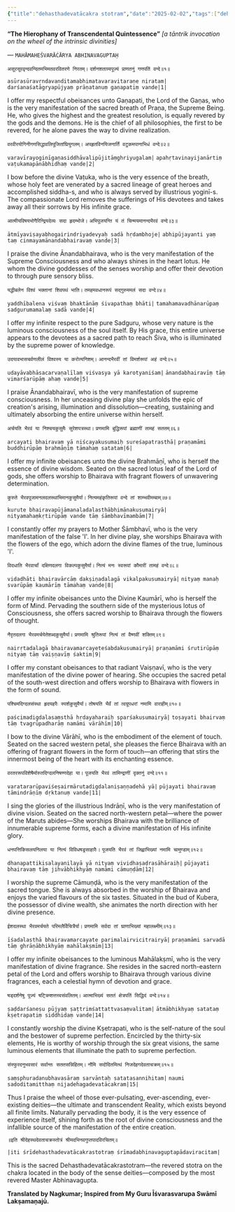```yaml
---
{"title":"dehasthadevatācakra stotram","date":"2025-02-02","tags":["dehasthadevatācakrastotram","abhinavagupta","scriptures"],"publish":true,"path":"scriptures/dehasthadevatācakra stotram.md","permalink":"/scriptures/dehasthadevatācakrastotram/","PassFrontmatter":true,"created":"2025-04-09T13:53:47.067+05:30","updated":"2025-04-09T01:22:08.000+05:30"}
---
```




<span class="center-text">**“The Hierophany of Transcendental Quintessence”**</span>
<span class="center-text">*[a tāntrik invocation on the wheel of the intrinsic divinities]*</span>

<span class="center-text">— `MAHĀMAHEŚVARĀĊĀRYA ABHINAVAGUPTAḤ`</span>

</div>

<span class="center-text">`असूरसूरवृन्दवन्दितमभिमतवरवितरणे निरतम्।`</span>
<span class="center-text">`दर्शनशताग्र्यपूज्यं प्राणतनुं गणपतिं वन्दे॥१॥`</span>

<span class="center-text">`asūrasūravṛndavanditamabhimatavaravitaraṇe niratam|`</span>
<span class="center-text">`darśanaśatāgryapūjyaṃ prāṇatanuṃ gaṇapatiṃ vande|1|`</span>

<span class="center-text">I offer my respectful obeisances unto Gaṇapati, the Lord of the Gaṇas, who is the very manifestation of the sacred breath of Praṇa, the Supreme Being. He, who gives the highest and the greatest resolution, is equally revered by the gods and the demons. He is the chief of all philosophies, the first to be revered, for he alone paves the way to divine realization.</span>


<span class="center-text">`वरवीरयोगिनीगणसिद्धावलिपूजितांघ्रियुगलम्।`</span>
<span class="center-text">`अपहृतविनयिजनार्तिं वटुकमपानाभिधं वन्दे॥२॥`</span>

<span class="center-text">`varavīrayoginīgaṇasiddhāvalipūjitāṃghriyugalam|`</span>
<span class="center-text">`apahṛtavinayijanārtiṃ vaṭukamapānābhidhaṃ vande|2|`</span>

<span class="center-text">I bow before the divine Vaṭuka, who is the very essence of the breath, whose holy feet are venerated by a sacred lineage of great heroes and accomplished siddha-s, and who is always served by illustrious yoginī-s. The compassionate Lord removes the sufferings of His devotees and takes away all their sorrows by His infinite grace.</span>


<span class="center-text">`आत्मीयविषयभोगैरिन्द्रियदेव्यः सदा हृदम्भोजे।`</span>
<span class="center-text">`अभिपूजयन्ति यं तं चिन्मयमानन्दभैरवं वन्दे॥३॥`</span>

<span class="center-text">`ātmīyaviṣayabhogairindriyadevyaḥ sadā hṛdambhoje|`</span>
<span class="center-text">`abhipūjayanti yaṃ taṃ cinmayamānandabhairavaṃ vande|3|`</span>

<span class="center-text">I praise the divine Ānandabhairava, who is the very manifestation of the Supreme Consciousness and who always shines in the heart lotus. He whom the divine goddesses of the senses worship and offer their devotion to through pure sensory bliss.</span>


<span class="center-text">`यद्धीबलेन विश्वं भक्तानां शिवपथं भाति।`</span>
<span class="center-text">`तमहमवधानरूपं सद्गुरुममलं सदा वन्दे॥४॥`</span>

<span class="center-text">`yaddhībalena viśvaṃ bhaktānāṃ śivapathaṃ bhāti|`</span>
<span class="center-text">`tamahamavadhānarūpaṃ sadgurumamalaṃ sadā vande|4|`</span>

<span class="center-text">I offer my infinite respect to the pure Sadguru, whose very nature is the luminous consciousness of the soul itself. By His grace, this entire universe appears to the devotees as a sacred path to reach Śiva, who is illuminated by the supreme power of knowledge.</span>


<span class="center-text">`उदयावभासचर्वणलीलं विश्वस्य या करोत्यनिशम्।`</span>
<span class="center-text">`आनन्दभैरवीं तां विमर्शरूपां अहं वन्दे॥५॥`</span>

<span class="center-text">`udayāvabhāsacarvaṇalīlaṃ viśvasya yā karotyaniśam|`</span>
<span class="center-text">`ānandabhairavīṃ tāṃ vimarśarūpāṃ ahaṃ vande|5|`</span>

<span class="center-text">I praise Ānandabhairavī, who is the very manifestation of supreme consciousness. In her unceasing divine play she unfolds the epic of creation's arising, illumination and dissolution—creating, sustaining and ultimately absorbing the entire universe within herself.</span>


<span class="center-text">`अर्चयति भैरवं या निश्चयकुसुमैः सुरेशपत्रस्था।`</span>
<span class="center-text">`प्रणमामि बुद्धिरूपां ब्रह्माणीं तामहं सततम्॥६॥`</span>

<span class="center-text">`arcayati bhairavaṃ yā niścayakusumaiḥ sureśapatrasthā|`</span>
<span class="center-text">`praṇamāmi buddhirūpāṃ brahmāṇīṃ tāmahaṃ satatam|6|`</span>

<span class="center-text">I offer my infinite obeisances unto the divine Brahmāṇī, who is herself the essence of divine wisdom. Seated on the sacred lotus leaf of the Lord of gods, she offers worship to Bhairava with fragrant flowers of unwavering determination.</span>


<span class="center-text">`कुरुते भैरवपूजामनलदलस्थाभिमानकुसुमैर्या।`</span>
<span class="center-text">`नित्यमहंकृतिरूपां वन्दे तां शाम्भवीमम्बाम्॥७॥`</span>

<span class="center-text">`kurute bhairavapūjāmanaladalasthābhimānakusumairyā|`</span>
<span class="center-text">`nityamahaṃkṛtirūpāṃ vande tāṃ śāmbhavīmambām|7|`</span>

<span class="center-text">I constantly offer my prayers to Mother Śāmbhavī, who is the very manifestation of the false 'I'. In her divine play, she worships Bhairava with the flowers of the ego, which adorn the divine flames of the true, luminous 'I'.</span>


<span class="center-text">`विदधाति भैरवार्चां दक्षिणदलगा विकल्पकुसुमैर्या।`</span>
<span class="center-text">`नित्यं मनः स्वरूपां कौमारीं तामहं वन्दे॥८॥`</span>

<span class="center-text">`vidadhāti bhairavārcāṃ dakṣiṇadalagā vikalpakusumairyā|`</span>
<span class="center-text">`nityaṃ manaḥ svarūpāṃ kaumārīṃ tāmahaṃ vande|8|`</span>

<span class="center-text">I offer my infinite obeisances unto the Divine Kaumārī, who is herself the form of Mind. Pervading the southern side of the mysterious lotus of Consciousness, she offers sacred worship to Bhairava through the flowers of thought.</span>


<span class="center-text">`नैरृतदलगा भैरवमर्चयेतेशब्दकुसुमैर्या।`</span>
<span class="center-text">`प्रणमामि श्रुतिरूपां नित्यं तां वैष्णवीं शक्तिम्॥९॥`</span>

<span class="center-text">`nairṛtadalagā bhairavamarcayeteśabdakusumairyā|`</span>
<span class="center-text">`praṇamāmi śrutirūpāṃ nityaṃ tāṃ vaiṣṇavīṃ śaktim|9|`</span>

<span class="center-text">I offer my constant obeisances to that radiant Vaiṣṇavī, who is the very manifestation of the divine power of hearing. She occupies the sacred petal of the south-west direction and offers worship to Bhairava with flowers in the form of sound.</span>


<span class="center-text">`पश्चिमदिग्दलसंस्था हृदयहरैः स्पर्शकुसुमैर्या।`</span>
<span class="center-text">`तोषयति भैर्वं तां त्वग्रूपधरां नमामि वाराहीम्॥१०॥`</span>

<span class="center-text">`paścimadigdalasaṃsthā hṛdayaharaiḥ sparśakusumairyā|`</span>
<span class="center-text">`toṣayati bhairvaṃ tāṃ tvagrūpadharāṃ namāmi vārāhīm|10|`</span>

<span class="center-text">I bow to the divine Vārāhī, who is the embodiment of the element of touch. Seated on the sacred western petal, she pleases the fierce Bhairava with an offering of fragrant flowers in the form of touch—an offering that stirs the innermost being of the heart with its enchanting essence.</span>


<span class="center-text">`वरतररूपविशेषैर्मारुतदिग्दलनिषण्णदेहा या।`</span>
<span class="center-text">`पूजयति भैरवं तामिन्द्राणीं दृक्तनुं वन्दे॥११॥`</span>

<span class="center-text">`varatararūpaviśeṣairmārutadigdalaniṣaṇṇadehā yā|`</span>
<span class="center-text">`pūjayati bhairavaṃ tāmindrāṇīṃ dṛktanuṃ vande|11|`</span>

<span class="center-text">I sing the glories of the illustrious Indrāṇī, who is the very manifestation of divine vision. Seated on the sacred north-western petal—where the power of the Maruts abides—She worships Bhairava with the brilliance of innumerable supreme forms, each a divine manifestation of His infinite glory.</span>


<span class="center-text">`धनपत्तिकिसलयनिलया या नित्यं विविधषड्रसाहारैः।`</span>
<span class="center-text">`पूजयति भैरवं तां जिह्वाभिख्यां नमामि चामुण्डाम्॥१२॥`</span>

<span class="center-text">`dhanapattikisalayanilayā yā nityaṃ vividhaṣaḍrasāhāraiḥ|`</span>
<span class="center-text">`pūjayati bhairavaṃ tāṃ jihvābhikhyāṃ namāmi cāmuṇḍām|12|`</span>

<span class="center-text">I worship the supreme Cāmuṇḍā, who is the very manifestation of the sacred tongue. She is always absorbed in the worship of Bhairava and enjoys the varied flavours of the six tastes. Situated in the bud of Kubera, the possessor of divine wealth, she animates the north direction with her divine presence.</span>


<span class="center-text">`ईशदलस्था भैरवमर्चयते परिमलैर्विचित्रैर्या।`</span>
<span class="center-text">`प्रणमामि सर्वदा तां घ्राणाभिख्यां महालक्ष्मीम्॥१३॥`</span>

<span class="center-text">`īśadalasthā bhairavamarcayate parimalairvicitrairyā|`</span>
<span class="center-text">`praṇamāmi sarvadā tāṃ ghrāṇābhikhyāṃ mahālakṣmīm|13|`</span>

<span class="center-text">I offer my infinite obeisances to the luminous Mahālakṣmī, who is the very manifestation of divine fragrance. She resides in the sacred north-eastern petal of the Lord and offers worship to Bhairava through various divine fragrances, each a celestial hymn of devotion and grace.</span>


<span class="center-text">`षड्दर्शनेषु पूज्यं षट्त्रिम्शत्तत्त्वसंवलितम्।`</span>
<span class="center-text">`आत्माभिख्यं सततं क्षेत्रपतिं सिद्धिदं वन्दे॥१४॥`</span>

<span class="center-text">`ṣaḍdarśaneṣu pūjyaṃ ṣaṭtrimśattattvasaṃvalitam|`</span>
<span class="center-text">`ātmābhikhyaṃ satataṃ kṣetrapatiṃ siddhidaṃ vande|14|`</span>

<span class="center-text">I constantly worship the divine Kṣetrapati, who is the self-nature of the soul and the bestower of supreme perfection. Encircled by the thirty-six elements, He is worthy of worship through the six great visions, the same luminous elements that illuminate the path to supreme perfection.</span>


<span class="center-text">`संस्फुरदनुभवसारं सर्वान्तः सततसन्निहितम्।`</span>
<span class="center-text">`नौमि सदोदितमित्थं निजदेहगदेवताचक्रम्॥१५॥`</span>

<span class="center-text">`saṃsphuradanubhavasāraṃ sarvāntaḥ satatasannihitam|`</span>
<span class="center-text">`naumi sadoditamitthaṃ nijadehagadevatācakram|15|`</span>

<span class="center-text">Thus I praise the wheel of those ever-pulsating, ever-ascending, ever-existing deities—the ultimate and transcendent Reality, which exists beyond all finite limits. Naturally pervading the body, it is the very essence of experience itself, shining forth as the root of divine consciousness and the infallible source of the manifestation of the entire creation.</span>


<span class="center-text">`॥इति श्रीदेहस्थदेवताचक्रस्तोत्रं श्रीमदभिनवगुप्तपादविरचितम्॥`</span>

<span class="center-text">`|iti śrīdehasthadevatācakrastotraṃ śrīmadabhinavaguptapādaviracitam|`</span>

<span class="center-text">This is the sacred Dehasthadevatācakrastotram—the revered stotra on the chakra located in the body of the sense deities—composed by the most revered Master Abhinavagupta.</span>

**Translated by Nagkumar; Inspired from My Guru Īśvarasvarupa Swāmī Lakṣamaṇajū.**
